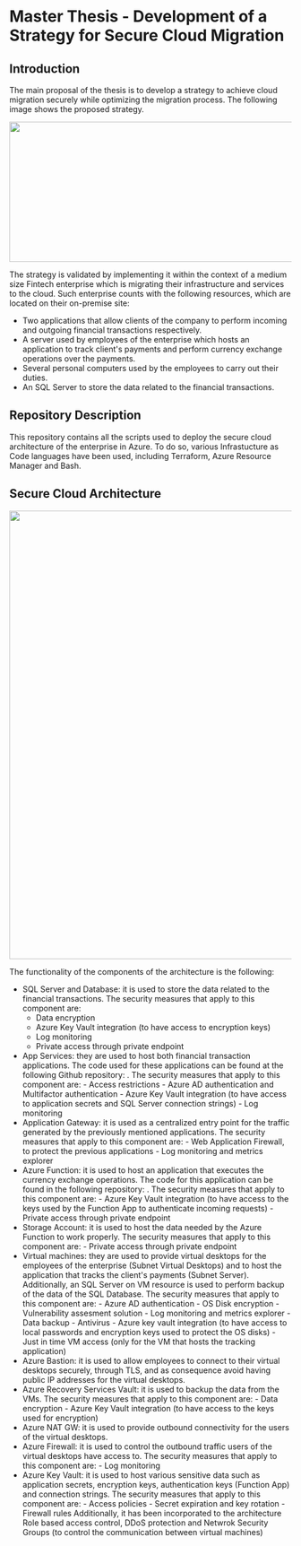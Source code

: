 # Master Thesis - Development of a Strategy for Secure Cloud Migration
## Introduction
The main proposal of the thesis is to develop a strategy to achieve cloud migration securely while optimizing the migration process. The following image shows the proposed strategy.

<p align="center">
  <img src="https://github.com/marina-aa00/TFM/assets/97545805/cfd5898d-8f69-4aba-bce0-d4d3ea6da27a" height="250" width="600"/>
</p>






The strategy is validated by implementing it within the context of a medium size Fintech enterprise which is migrating their infrastructure and services to the cloud. Such enterprise counts with the following resources, which are located on their on-premise site: 
- Two applications that allow clients of the company to perform incoming and outgoing financial transactions respectively.
- A server used by employees of the enterprise which hosts an application to track client's payments and perform currency exchange operations over the payments.
- Several personal computers used by the employees to carry out their duties.
- An SQL Server to store the data related to the financial transactions.
## Repository Description 
This repository contains all the scripts used to deploy the secure cloud architecture of the enterprise in Azure. To do so, various Infrastucture as Code languages have been used, including Terraform, Azure Resource Manager and Bash. 

## Secure Cloud Architecture 



<p align="center">
  <img src="https://github.com/marina-aa00/TFM/assets/97545805/a00b5200-781b-4fed-b26f-f10258361e3c" height="800" width="600"/>
</p>







The functionality of the components of the architecture is the following: 
- SQL Server and Database: it is used to store the data related to the financial transactions. The security measures that apply to this component are:
  - Data encryption
  - Azure Key Vault integration (to have access to encryption keys)
  - Log monitoring
  - Private access through private endpoint
- App Services: they are used to host both financial transaction applications. The code used for these applications can be found at the following Github repository: . The security measures that apply to this component are:
      - Access restrictions
      - Azure AD authentication and Multifactor authentication
      - Azure Key Vault integration (to have access to application secrets and SQL Server connection strings)
      - Log monitoring 
- Application Gateway: it is used as a centralized entry point for the traffic generated by the previously mentioned applications. The security measures that apply to this component are:
      - Web Application Firewall, to protect the previous applications
      - Log monitoring and metrics explorer
- Azure Function: it is used to host an application that executes the currency exchange operations. The code for this application can be found in the following repository: . The security measures that apply to this component are:
      - Azure Key Vault integration (to have access to the keys used by the Function App to authenticate incoming requests)
      - Private access through private endpoint
- Storage Account: it is used to host the data needed by the Azure Function to work properly. The security measures that apply to this component are:
      - Private access through private endpoint
- Virtual machines: they are used to provide virtual desktops for the employees of the enterprise  (Subnet Virtual Desktops) and to host the application that tracks the client's payments (Subnet Server). Additionally, an SQL Server on VM resource is used to perform backup of the data of the SQL Database. The security measures that apply to this component are:
      - Azure AD authentication
      - OS Disk encryption
      - Vulnerability assesment solution
      - Log monitoring and metrics explorer
      - Data backup
      - Antivirus
      - Azure key vault integration (to have access to local passwords and encryption keys used to protect the OS disks)
      - Just in time VM access (only for the VM that hosts the tracking application)
- Azure Bastion: it is used to allow employees to connect to their virtual desktops securely, through TLS, and as consequence avoid having public IP addresses for the virtual desktops.
- Azure Recovery Services Vault: it is used to backup the data from the VMs. The security measures that apply to this component are:
      - Data encryption
      - Azure Key Vault integration (to have access to the keys used for encryption)
- Azure NAT GW: it is used to provide outbound connectivity for the users of the virtual desktops.
- Azure Firewall: it is used to control the outbound traffic users of the virtual desktops have access to. The security measures that apply to this component are:
      - Log monitoring
- Azure Key Vault: it is used to host various sensitive data such as application secrets, encryption keys, authentication keys (Function App) and connection strings. The security measures that apply to this component are:
      - Access policies
      - Secret expiration and key rotation
      - Firewall rules
Additionally, it has been incorporated to the architecture Role based access control, DDoS protection and Netwrok Security Groups (to control the communication between virtual machines)

